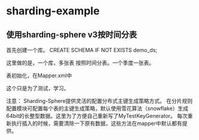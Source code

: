 # sharding-example

使用sharding-sphere v3按时间分表
------
首先创建一个库。
CREATE SCHEMA IF NOT EXISTS demo_ds;

这里做的是，一个库，多张表
按照时间分表。一个季度一张表。

表初始化，在Mapper.xml中

这个只是为了测试，学习。

注意：
Sharding-Sphere提供灵活的配置分布式主键生成策略方式。 在分片规则配置模块可配置每个表的主键生成策略，默认使用雪花算法（snowflake）生成64bit的长整型数据。这里为了方便自己重新写了MyTestKeyGenerator。
每次重新执行插入的时候，需要清除一下原有数据，这些方法在mapper中默认都有提供。
